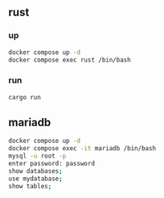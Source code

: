 ## rust

### up

```bash
docker compose up -d
docker compose exec rust /bin/bash
```

### run

```bash
cargo run
```

## mariadb

```bash
docker compose up -d
docker compose exec -it mariadb /bin/bash
mysql -u root -p
enter password: password
show databases;
use mydatabase;
show tables;
```
